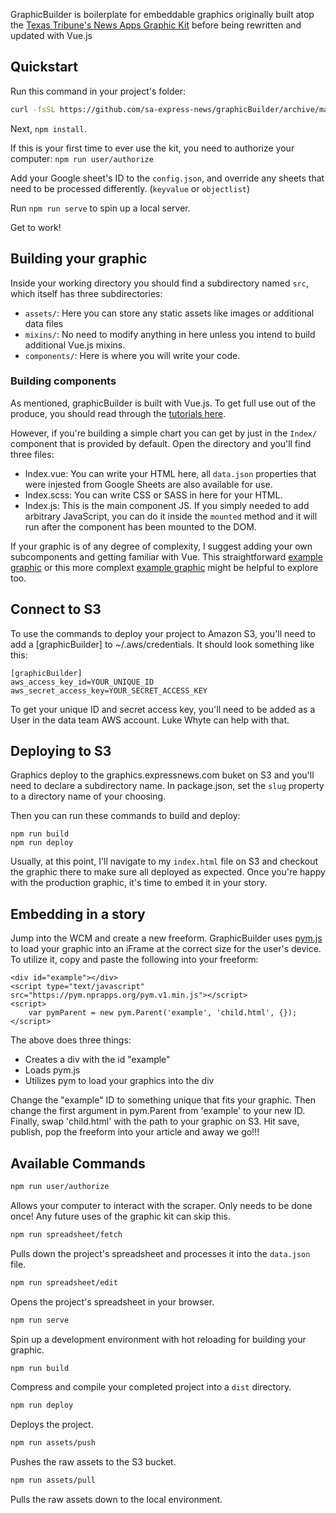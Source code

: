GraphicBuilder is boilerplate for embeddable graphics originally built atop the [Texas Tribune's News Apps Graphic Kit](https://github.com/texastribune/newsapps-graphic-kit) before being rewritten and updated with Vue.js

## Quickstart

Run this command in your project's folder:

```sh
curl -fsSL https://github.com/sa-express-news/graphicBuilder/archive/master.tar.gz | tar -xz --strip-components=1
```

Next, `npm install`.

If this is your first time to ever use the kit, you need to authorize your computer: `npm run user/authorize`

Add your Google sheet's ID to the `config.json`, and override any sheets that need to be processed differently. (`keyvalue` or `objectlist`)

Run `npm run serve` to spin up a local server.

Get to work!

## Building your graphic

Inside your working directory you should find a subdirectory named `src`, which itself has three subdirectories:

 - `assets/`: Here you can store any static assets like images or additional data files
 - `mixins/`: No need to modify anything in here unless you intend to build additional Vue.js mixins.
 - `components/`: Here is where you will write your code.
 
### Building components

As mentioned, graphicBuilder is built with Vue.js. To get full use out of the produce, you should read through the [tutorials here](https://vuejs.org/v2/guide/).

However, if you're building a simple chart you can get by just in the `Index/` component that is provided by default. Open the directory and you'll find three files:

 - Index.vue: You can write your HTML here, all `data.json` properties that were injested from Google Sheets are also available for use.
 - Index.scss: You can write CSS or SASS in here for your HTML.
 - Index.js: This is the main component JS. If you simply needed to add arbitrary JavaScript, you can do it inside the `mounted` method and it will run after the component has been mounted to the DOM.
 
If your graphic is of any degree of complexity, I suggest adding your own subcomponents and getting familiar with Vue. This straightforward [example graphic](https://github.com/sa-express-news/saen-graphicbuilder-graphics/tree/master/farmworker-poverty-levels) or this more complext [example graphic](https://github.com/sa-express-news/saen-graphicbuilder-graphics/tree/master/sheriff-shooting-mental-health) might be helpful to explore too.

## Connect to S3

To use the commands to deploy your project to Amazon S3, you'll need to add a [graphicBuilder] to ~/.aws/credentials. It should look something like this:

```
[graphicBuilder]
aws_access_key_id=YOUR_UNIQUE_ID
aws_secret_access_key=YOUR_SECRET_ACCESS_KEY
```

To get your unique ID and secret access key, you'll need to be added as a User in the data team AWS account. Luke Whyte can help with that.

## Deploying to S3

Graphics deploy to the graphics.expressnews.com buket on S3 and you'll need to declare a subdirectory name. In package.json, set the `slug` property to a directory name of your choosing.

Then you can run these commands to build and deploy:

```
npm run build
npm run deploy
```

Usually, at this point, I'll navigate to my `index.html` file on S3 and checkout the graphic there to make sure all deployed as expected. Once you're happy with the production graphic, it's time to embed it in your story.

## Embedding in a story

Jump into the WCM and create a new freeform. GraphicBuilder uses [pym.js](http://blog.apps.npr.org/pym.js/) to load your graphic into an iFrame at the correct size for the user's device. To utilize it, copy and paste the following into your freeform:

```
<div id="example"></div>
<script type="text/javascript" src="https://pym.nprapps.org/pym.v1.min.js"></script>
<script>
    var pymParent = new pym.Parent('example', 'child.html', {});
</script>
```

The above does three things:
 - Creates a div with the id "example"
 - Loads pym.js
 - Utilizes pym to load your graphics into the div

Change the "example" ID to something unique that fits your graphic. Then change the first argument in pym.Parent from 'example' to your new ID. Finally, swap 'child.html' with the path to your graphic on S3. Hit save, publish, pop the freeform into your article and away we go!!!
 
## Available Commands

```sh
npm run user/authorize
```
Allows your computer to interact with the scraper. Only needs to be done once! Any future uses of the graphic kit can skip this.

```sh
npm run spreadsheet/fetch
```
Pulls down the project's spreadsheet and processes it into the `data.json` file.

```sh
npm run spreadsheet/edit
```
Opens the project's spreadsheet in your browser.

```sh
npm run serve
```
Spin up a development environment with hot reloading for building your graphic.

```sh
npm run build
```
Compress and compile your completed project into a `dist` directory.

```sh
npm run deploy
```
Deploys the project.

```sh
npm run assets/push
```
Pushes the raw assets to the S3 bucket.

```sh
npm run assets/pull
```
Pulls the raw assets down to the local environment.
